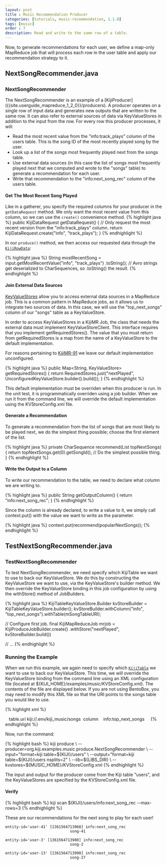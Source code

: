 ```yaml
---
layout: post
title : Music Recommendation Producer
categories: [tutorials, music-recommendation, 1.1.0]
tags: [music]
order : 7
description: Read and write to the same row of a table.
---
```


Now, to generate recommendations for each user, we define a map-only MapReduce job that will process
each row in the user table and apply our recommendation strategy to it.

<div id="accordion-container">
  <h2 class="accordion-header"> NextSongRecommender.java </h2>
    <div class="accordion-content">
    <script src="http://gist-it.appspot.com/github/kijiproject/kiji-music/raw/kiji-music-1.1.0/src/main/java/org/kiji/examples/music/produce/NextSongRecommender.java"> </script>
  </div>
</div>

<h3 style="margin-top:0px;padding-top:10px;"> NextSongRecommender </h3>
The NextSongRecommender is an example of a [KijiProducer]({{site.userguide_mapreduce_1_2_0}}/producers).
A producer operates on a single row of input data and generates new outputs that are written to the
same row.  It can also refer to external sources of data via KeyValueStores in addition to the input from the row.
For every row this producer processes, it will:

* Read the most recent value from the "info:track_plays" column of the users table. This is the song
  ID of the most recently played song by the user.
* Look up a list of the songs most frequently played next from the songs table.
* Use external data sources (in this case the list of songs most frequently played next that we computed and wrote
to the "songs" table) to generate a recommendation for each user.
* Write that recommendation to the "info:next_song_rec" column of the users table.

#### Get The Most Recent Song Played
Like in a gatherer, you specify the required columns for your producer in the `getDataRequest` method. We
only want the most recent value from this column, so we can use the `create()` convenience method.
{% highlight java %}
  public KijiDataRequest getDataRequest() {
    // Only request the most recent version from the "info:track_plays" column.
    return KijiDataRequest.create("info", "track_plays");
  }
{% endhighlight %}

In our `produce()` method, we then access our requested data through the [`KijiRowData`]({{site.api_schema_1_3_0}}/KijiRowData.html):

{% highlight java %}
  String mostRecentSong = input.<CharSequence>getMostRecentValue("info", "track_plays")
      .toString();  // Avro strings get deserialized to CharSequences, so .toString() the result.
{% endhighlight %}

#### Join External Data Sources
[KeyValueStores]({{site.userguide_mapreduce_1_2_0}}/key-value-stores) allow you to access external data sources in a MapReduce job.
This is a common pattern in MapReduce jobs, as it allows us to integrate two sources of data. In this case, we will use the
"top_next_songs" column of our "songs" table as a KeyValueStore.

In order to access KeyValueStores in a KijiMR Job, the class that needs the external data must
implement KeyValueStoreClient. This interface requires that you implement getRequiredStores().
The value that you must return from getRequiredStores is a map from the name of a KeyValueStore to
the default implementation.

For reasons pertaining to [KijiMR-91](https://jira.kiji.org/browse/KIJIMR-91) we leave our default
implementation unconfigured.

{% highlight java %}
  public Map<String, KeyValueStore<?, ?>> getRequiredStores() {
    return RequiredStores.just("nextPlayed", UnconfiguredKeyValueStore.builder().build());
  }
{% endhighlight %}

This default implementation must be overriden when this producer is run.
In the unit test, it is programmatically overriden using a job builder. When we run it from the
command line, we will override the default implementation using the KVStoreConfig.xml file.

#### Generate a Recommendation
To generate a recommendation from the list of songs that are most likely to be played next, we do
the simplest thing possible; choose the first element of the list.

{% highlight java %}
  private CharSequence recommend(List<SongCount> topNextSongs) {
    return topNextSongs.get(0).getSongId(); // Do the simplest possible thing.
  }
{% endhighlight %}

#### Write the Output to a Column
To write our recommendation to the table, we need to declare what column we are writing to.

{% highlight java %}
  public String getOutputColumn() {
    return "info:next_song_rec";
  }
{% endhighlight %}

Since the column is already declared, to write a value to it, we simply call context.put() with
the value we want to write as the parameter.

{% highlight java %}
  context.put(recommend(popularNextSongs));
{% endhighlight %}

<div id="accordion-container">
  <h2 class="accordion-header"> TestNextSongRecommender.java </h2>
    <div class="accordion-content">
    <script src="http://gist-it.appspot.com/github/kijiproject/kiji-music/raw/kiji-music-1.1.0/src/test/java/org/kiji/examples/music/TestNextSongRecommender.java"> </script>
  </div>
</div>

<h3 style="margin-top:0px;padding-top:10px;"> TestNextSongRecommender </h3>
To test NextSongRecommender, we need specify which KijiTable we want to use to back our
KeyValueStore. We do this by constructing the KeyValueStore we want to use, via the KeyValueStore's
builder method. We then override the KeyValueStore binding in this job configuration by using the
withStore() method of JobBuilders.

{% highlight java %}
  KijiTableKeyValueStore.Builder kvStoreBuilder = KijiTableKeyValueStore.builder();
  kvStoreBuilder.withColumn("info", "top_next_songs").withTable(mSongTableURI);

  // Configure first job.
  final KijiMapReduceJob mrjob = KijiProduceJobBuilder.create()
      .withStore("nextPlayed", kvStoreBuilder.build())

  // ...
{% endhighlight %}

### Running the Example
When we run this example, we again need to specify which
[`KijiTable`]({{site.api_schema_1_3_0}}/KijiTable.html) we want to use to back our
KeyValueStore. This time, we will override the KeyValueStore binding from
the command line using an XML configuration file (located at ${KIJI_HOME}/examples/music/KVStoreConfig.xml).
The contents of the file are displayed below. If you are not using BentoBox, you may need to modify this
XML file so that the URI points to the songs table you would like to use.


{% highlight xml %}
<?xml version="1.0" encoding="UTF-8"?>
<stores>
  <store name="nextPlayed" class="org.kiji.mapreduce.kvstore.lib.KijiTableKeyValueStore">
    <configuration>
      <property>
        <name>table.uri</name>
        <!-- This URI can be replace with the URI of a different 'songs' table to use. -->
        <value>kiji://.env/kiji_music/songs</value>
      </property>
      <property>
        <name>column</name>
        <value>info:top_next_songs</value>
      </property>
    </configuration>
  </store>
</stores>
{% endhighlight %}

Now, run the command:

<div class="userinput">
{% highlight bash %}
kiji produce \
    --producer=org.kiji.examples.music.produce.NextSongRecommender \
    --input="format=kiji table=${KIJI}/users" \
    --output="format=kiji table=${KIJI}/users nsplits=2" \
    --lib=${LIBS_DIR} \
    --kvstores=${MUSIC_HOME}/KVStoreConfig.xml
{% endhighlight %}
</div>

The input and output for the producer come from the Kiji table "users",
and the KeyValueStores are specified by the KVStoreConfig.xml file.

#### Verify

<div class="userinput">
{% highlight bash %}
kiji scan ${KIJI}/users/info:next_song_rec --max-rows=3
{% endhighlight %}

These are our recommendations for the next song to play for each user!
</div>

    entity-id='user-41' [1361564713968] info:next_song_rec
                                 song-41

    entity-id='user-3' [1361564713980] info:next_song_rec
                                 song-2

    entity-id='user-13' [1361564713990] info:next_song_rec
                                 song-27

